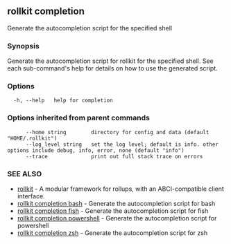 ## rollkit completion

Generate the autocompletion script for the specified shell

### Synopsis

Generate the autocompletion script for rollkit for the specified shell.
See each sub-command's help for details on how to use the generated script.


### Options

```
  -h, --help   help for completion
```

### Options inherited from parent commands

```
      --home string        directory for config and data (default "HOME/.rollkit")
      --log_level string   set the log level; default is info. other options include debug, info, error, none (default "info")
      --trace              print out full stack trace on errors
```

### SEE ALSO

* [rollkit](rollkit.md)	 - A modular framework for rollups, with an ABCI-compatible client interface.
* [rollkit completion bash](rollkit_completion_bash.md)	 - Generate the autocompletion script for bash
* [rollkit completion fish](rollkit_completion_fish.md)	 - Generate the autocompletion script for fish
* [rollkit completion powershell](rollkit_completion_powershell.md)	 - Generate the autocompletion script for powershell
* [rollkit completion zsh](rollkit_completion_zsh.md)	 - Generate the autocompletion script for zsh
